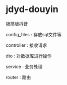# jdyd-douyin
极简版抖音

config_files : 存放sql文件等

controller : 接收请求

dto : 对数据库进行操作

service : 业务处理

router : 路由